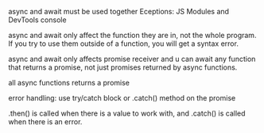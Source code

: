 async and await must be used together Eceptions: JS Modules and DevTools console

async and await only affect the function they are in, not the whole program. If you try to use them outside of a function, you will get a syntax error.

async and await only affects promise receiver and u can await any function that returns a promise, not just promises returned by async functions.

all async functions returns a promise

error handling: use try/catch block or .catch() method on the promise 

.then() is called when there is a value to work with, and .catch() is called when there is an error.
